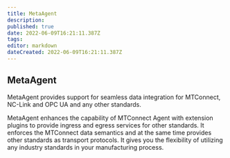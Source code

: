 ```yaml
---
title: MetaAgent
description: 
published: true
date: 2022-06-09T16:21:11.387Z
tags: 
editor: markdown
dateCreated: 2022-06-09T16:21:11.387Z
---
```


## MetaAgent

MetaAgent provides support for seamless data integration for MTConnect, NC-Link and OPC UA and any other standards. 

MetaAgent enhances the capability of MTConnect Agent with extension plugins to provide ingress and egress services for other standards. It enforces the MTConnect data semantics and at the same time provides other standards as transport protocols. It gives you the flexibility of utilizing any industry standards in your manufacturing process.